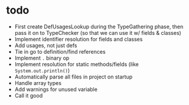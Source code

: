 # todo

- First create DefUsagesLookup during the TypeGathering phase, then pass it on to TypeChecker
(so that we can use it w/ fields & classes)
- Implement identifier resolution for fields and classes
- Add usages, not just defs
- Tie in go to definition/find references
- Implement `.` binary op
- Implement resolution for static methods/fields (like `System.out.println()`)
- Automatically parse all files in project on startup
- Handle array types
- Add warnings for unused variable
- Call it good
